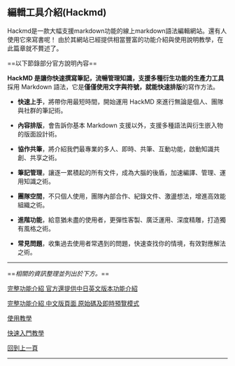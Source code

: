## 編輯工具介紹(Hackmd)

Hackmd是一款大幅支援markdown功能的線上markdown語法編輯網站。還有人使用它來寫書呢！
由於其網站已經提供相當豐富的功能介紹與使用說明教學，在此篇章就不贅述了。

==以下節錄部分官方說明內容==

**HackMD 是讓你快速撰寫筆記，流暢管理知識，支援多種衍生功能的生產力工具**
採用 Markdown 語法，它是**僅僅使用文字與符號，就能快速排版**的寫作方法。

* **快速上手**，將帶你用最短時間，開始運用 HackMD 來進行無論是個人、團隊與社群的筆記術。

* **內容排版**，會告訴你基本 Markdown 支援以外，支援多種語法與衍生嵌入物的版面設計術。

* **協作共筆**，將介紹我們最專業的多人、即時、共筆、互動功能，啟動知識共創、共享之術。

* **筆記管理**，讓逐一累積起的所有文件，成為大腦的後盾，加速編譯、管理、運用知識之術。

* **團隊空間**，不只個人使用，團隊內部合作、紀錄文件、激盪想法，增進高效能組織之術。

* **進階功能**，給意猶未盡的使用者，更彈性客製、廣泛運用、深度精雕，打造獨有風格之術。

* **常見問題**，收集過去使用者常遇到的問題，快速查找你的情境，有效對應解法之術。



---

==*相關的資訊整理並列出於下方。*==

[完整功能介紹 官方還提供中日英文版本功能介紹](https://hackmd.io/c/tutorials-tw/%2Fs%2Ffeatures-tw)

[完整功能介紹 中文版頁面 原始碼及即時預覽模式](https://hackmd.io/features-tw?both)

[使用教學](https://hackmd.io/c/tutorials-tw/%2Fs%2Ftutorials-tw)

[快速入門教學](https://hackmd.io/c/tutorials-tw/%2Fs%2Fquick-start-tw)





[回到上一頁](toolintro.md)

---


